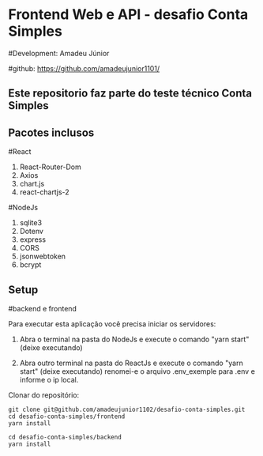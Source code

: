 # Frontend Web e API - desafio Conta Simples

#Development: Amadeu Júnior

#github: https://github.com/amadeujunior1101/

## Este repositorio faz parte do teste técnico Conta Simples

## Pacotes inclusos

#React
1. React-Router-Dom
2. Axios
3. chart.js
4. react-chartjs-2

#NodeJs
1. sqlite3
2. Dotenv
3. express
4. CORS
5. jsonwebtoken
6. bcrypt

## Setup

#backend e frontend

Para executar esta aplicação você precisa iniciar os servidores:

1. Abra o terminal na pasta do NodeJs e execute o comando "yarn start" (deixe executando)

2. Abra outro terminal na pasta do ReactJs e execute o comando "yarn start" (deixe executando)
   renomei-e o arquivo .env_exemple para .env e informe o ip local.

Clonar do repositório:

    git clone git@github.com/amadeujunior1102/desafio-conta-simples.git
    cd desafio-conta-simples/frontend
    yarn install
	
	cd desafio-conta-simples/backend
    yarn install



